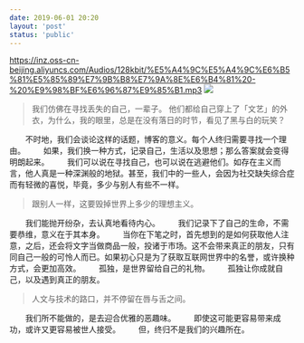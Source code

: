 ```yaml
---
date: 2019-06-01 20:20
layout: 'post'
status: 'public'
---
```

https://inz.oss-cn-beijing.aliyuncs.com/Audios/128kbit/%E5%A4%9C%E5%A4%9C%E6%B5%81%E5%85%89%E7%9B%B8%E7%9A%8E%E6%B4%81%20-%20%E9%98%BF%E6%96%87%E9%85%B1.mp3
![](https://inz.oss-cn-beijing.aliyuncs.com/Images/Pixabay/old-woman-731423_1920.jpg)
> 我们仿佛在寻找丢失的自己，一辈子。
> 他们都给自己穿上了「文艺」的外衣，为什么，我的眼里，总是在没有落日的时节，看见了黑与白的玩笑？

&emsp;&emsp;不时地，我们会谈论这样的话题，博客的意义。每个人终归需要寻找一个理由。
&emsp;&emsp;如果，我们换一种方式，记录自己，生活以及思想；那么答案就会变得明朗起来。
&emsp;&emsp;我们可以说在寻找自己，也可以说在逃避他们。如存在主义而言，他人真是一种深渊般的地狱。甚至，我们中的一些人，会因为社交缺失综合症而有轻微的喜悦，毕竟，多少与别人有些不一样。

> 跟别人一样，这要毁掉世界上多少的理想主义。

&emsp;&emsp;我们能抛开纷杂，去认真地看待内心。
&emsp;&emsp;我们记录下了自己的生命，不需要恭维，意义在于其本身。
&emsp;&emsp;当你在下笔之时，首先想到的是如何获取他人注意，之后，还会将文字当做商品一般，投诸于市场。这不会带来真正的朋友，只有同自己一般的可怜人而已。如果初心只是为了获取互联网世界中的名誉，或许换种方式，会更加高效。
&emsp;&emsp;孤独，是世界留给自己的礼物。
&emsp;&emsp;孤独让你成就自己，以及遇到真正的朋友。

> 人文与技术的路口，并不停留在唇与舌之间。

&emsp;&emsp;我们所不能做的，是去迎合优雅的恶趣味。
&emsp;&emsp;即使这可能更容易带来成功，或许又更容易被世人接受。
&emsp;&emsp;但，终归不是我们的兴趣所在。